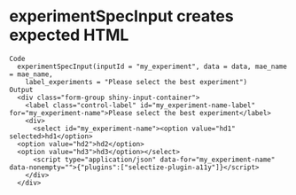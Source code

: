 # experimentSpecInput creates expected HTML

    Code
      experimentSpecInput(inputId = "my_experiment", data = data, mae_name = mae_name,
        label_experiments = "Please select the best experiment")
    Output
      <div class="form-group shiny-input-container">
        <label class="control-label" id="my_experiment-name-label" for="my_experiment-name">Please select the best experiment</label>
        <div>
          <select id="my_experiment-name"><option value="hd1" selected>hd1</option>
      <option value="hd2">hd2</option>
      <option value="hd3">hd3</option></select>
          <script type="application/json" data-for="my_experiment-name" data-nonempty="">{"plugins":["selectize-plugin-a11y"]}</script>
        </div>
      </div>


